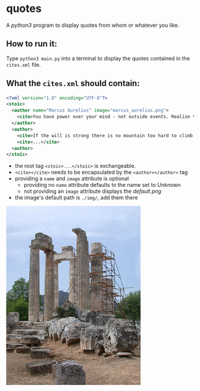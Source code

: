 # quotes

A *python3* program to display quotes from whom or whatever you like.

## How to run it:

Type `python3 main.py` into a terminal to display the quotes contained in the `cites.xml` file.

## What the `cites.xml` should contain:

```xml
<?xml version="1.0" encoding="UTF-8"?>
<stoic>
  <author name="Marcus Aurelius" image="marcus_aurelius.png">
    <cite>You have power over your mind - not outside events. Realize this, and you will find strength.</cite>
  </author>
  <author>
    <cite>If the will is strong there is no mountain too hard to climb.</cite>
    <cite>...</cite>
  <author>
</stoic>
```

* the root tag `<stoic>...</stoic>` is exchangeable.
* `<cite></cite>` needs to be encapsulated by the `<author></author>` tag
* providing a `name` and `image` attribute is optional
  * providing no `name` attribute defaults to the name set to *Unknown*
  * not providing an `image` attribute displays the *default.png*
* the image's default path is `./img/`, add them there

![Ancient Ruins](./img/default.png)
